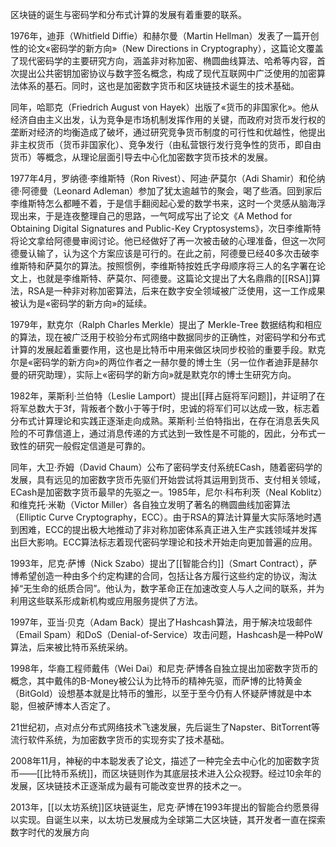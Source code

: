 区块链的诞生与密码学和分布式计算的发展有着重要的联系。

1976年，迪菲（Whitfield Diffie）和赫尔曼（Martin Hellman）发表了一篇开创性的论文«密码学的新方向»（New Directions in Cryptography），这篇论文覆盖了现代密码学的主要研究方向，涵盖非对称加密、椭圆曲线算法、哈希等内容，首次提出公共密钥加密协议与数字签名概念，构成了现代互联网中广泛使用的加密算法体系的基石。同时，这也是加密数字货币和区块链技术诞生的技术基础。

同年，哈耶克（Friedrich August von Hayek）出版了«货币的非国家化»。他从经济自由主义出发，认为竞争是市场机制发挥作用的关键，而政府对货币发行权的垄断对经济的均衡造成了破坏，通过研究竞争货币制度的可行性和优越性，他提出非主权货币（货币非国家化）、竞争发行（由私营银行发行竞争性的货币，即自由货币）等概念，从理论层面引导去中心化加密数字货币技术的发展。

1977年4月，罗纳德·李维斯特（Ron Rivest）、阿迪·萨莫尔（Adi Shamir）和伦纳德·阿德曼（Leonard Adleman）参加了犹太逾越节的聚会，喝了些酒。回到家后李维斯特怎么都睡不着，于是信手翻阅起心爱的数学书来，这时一个灵感从脑海浮现出来，于是连夜整理自己的思路，一气呵成写出了论文《A Method for Obtaining Digital Signatures and Public-Key Cryptosystems》，次日李维斯特将论文拿给阿德曼审阅讨论。他已经做好了再一次被击破的心理准备，但这一次阿德曼认输了，认为这个方案应该是可行的。在此之前，阿德曼已经40多次击破李维斯特和萨莫尔的算法。按照惯例，李维斯特按姓氏字母顺序将三人的名字署在论文上，也就是李维斯特、萨莫尔、阿德曼。这篇论文提出了大名鼎鼎的[[RSA]]算法，RSA是一种非对称加密算法，后来在数字安全领域被广泛使用，这一工作成果被认为是«密码学的新方向»的延续。

1979年，默克尔（Ralph Charles Merkle）提出了 Merkle-Tree 数据结构和相应的算法，现在被广泛用于校验分布式网络中数据同步的正确性，对密码学和分布式计算的发展起着重要作用，这也是比特币中用来做区块同步校验的重要手段。默克尔是«密码学的新方向»的两位作者之一赫尔曼的博士生（另一位作者迪菲是赫尔曼的研究助理），实际上«密码学的新方向»就是默克尔的博士生研究方向。

1982年，莱斯利·兰伯特（Leslie Lamport）提出[[拜占庭将军问题]]，并证明了在将军总数大于3f，背叛者个数小于等于f时，忠诚的将军们可以达成一致，标志着分布式计算理论和实践正逐渐走向成熟。莱斯利·兰伯特指出，在存在消息丢失风险的不可靠信道上，通过消息传递的方式达到一致性是不可能的，因此，分布式一致性的研究一般假定信道是可靠的。

同年，大卫·乔姆（David Chaum）公布了密码学支付系统ECash，随着密码学的发展，具有远见的加密数字货币先驱们开始尝试将其运用到货币、支付相关领域，ECash是加密数字货币最早的先驱之一。1985年，尼尔·科布利茨（Neal Koblitz）和维克托·米勒（Victor Miller）各自独立发明了著名的椭圆曲线加密算法（Elliptic Curve Cryptography，ECC）。由于RSA的算法计算量大实际落地时遇到困难，ECC的提出极大地推动了非对称加密体系真正进入生产实践领域并发挥出巨大影响。ECC算法标志着现代密码学理论和技术开始走向更加普遍的应用。

1993年，尼克·萨博（Nick Szabo）提出了[[智能合约]]（Smart Contract），萨博希望创造一种由多个约定构建的合同，包括让各方履行这些约定的协议，淘汰掉“无生命的纸质合同”。他认为，数字革命正在加速改变人与人之间的联系，并为利用这些联系形成新机构或应用服务提供了方法。

1997年，亚当·贝克（Adam Back）提出了Hashcash算法，用于解决垃圾邮件（Email Spam）和DoS（Denial-of-Service）攻击问题，Hashcash是一种PoW算法，后来被比特币系统采纳。

1998年，华裔工程师戴伟（Wei Dai）和尼克·萨博各自独立提出加密数字货币的概念，其中戴伟的B-Money被公认为比特币的精神先驱，而萨博的比特黄金（BitGold）设想基本就是比特币的雏形，以至于至今仍有人怀疑萨博就是中本聪，但被萨博本人否定了。

21世纪初，点对点分布式网络技术飞速发展，先后诞生了Napster、BitTorrent等流行软件系统，为加密数字货币的实现夯实了技术基础。

2008年11月，神秘的中本聪发表了论文，描述了一种完全去中心化的加密数字货币——[[比特币系统]]，而区块链则作为其底层技术进入公众视野。经过10余年的发展，区块链技术正逐渐成为最有可能改变世界的技术之一。

2013年，[[以太坊系统]]区块链诞生，尼克·萨博在1993年提出的智能合约愿景得以实现。自诞生以来，以太坊已发展成为全球第二大区块链，其开发者一直在探索数字时代的发展方向